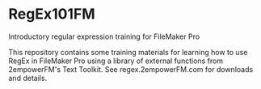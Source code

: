 # RegEx101FM
Introductory regular expression training for FileMaker Pro

This repository contains some training materials for learning how to use RegEx in FileMaker Pro using a library of external functions from 2empowerFM's Text Toolkit.  See regex.2empowerFM.com for downloads and details.
